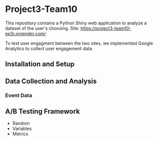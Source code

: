 # Project3-Team10
This repository contains a Python Shiny web application to analyze a dataset of the user's choosing. 
Site: https://project3-team10-ee3r.onrender.com/ 

To test user engagment between the two sites, we implemented Google Analytics to collect user engagement data. 
## Installation and Setup

## Data Collection and Analysis

### Event Data

## A/B Testing Framework
* Random
* Variables
* Metrics
